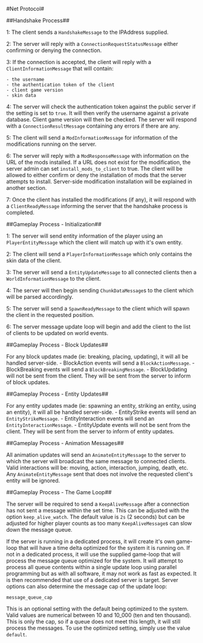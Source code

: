﻿#Net Protocol#

##Handshake Process##

1: The client sends a `HandshakeMessage` to the IPAddress supplied. 

2: The server will reply with a `ConnectionRequestStatusMessage` either confirming or denying the connection.

3: If the connection is accepted, the client will reply with a `ClientInformationMessage` that will contain:
	
	- the username
	- the authentication token of the client
	- client game version
	- skin data

4: The server will check the authentication token against the public server if the setting is set to `true`. It will 
then verify the username against a private database. Client game version will then be checked. The server will respond 
with a `ConnectionResultMessage` containing any errors if there are any. 

5: The client will send a `ModInformationMessage` for information of the modifications running on the server. 

6: The server will reply with a `ModResponseMessage` with information on the URL of the mods installed. If a URL does not 
exist for the modification, the server admin can set `install_mods_to_client` to true. The client will be allowed to either 
confirm or deny the installation of mods that the server attempts to install. Server-side modification installation will be 
explained in another section.

7: Once the client has installed the modifications (if any), it will respond with a `ClientReadyMessage` informing the server
that the handshake process is completed.

##Gameplay Process - Initialization##

1: The server will send entity information of the player using an `PlayerEntityMessage` which the client will match up with it's 
own entity. 

2: The client will send a `PlayerInformationMessage` which only contains the skin data of the client. 

3: The server will send a `EntityUpdateMessage` to all connected clients then a `WorldInformationMessage` to the client. 

4: The server will then begin sending `ChunkDataMessage`s to the client which will be parsed accordingly. 

5: The server will send a `SpawnReadyMessage` to the client which will spawn the client in the requested position. 

6: The server message update loop will begin and add the client to the list of clients to be updated on world events. 

##Gameplay Process - Block Updates##

For any block updates made (ie: breaking, placing, updating), it will all be handled server-side. 
	- BlockAction events will send a `BlockActionMessage`.
	- BlockBreaking events will send a `BlockBreakingMessage`.
	- BlockUpdating will not be sent from the client. They will be sent from the server to inform of block updates. 

##Gameplay Process - Entity Updates## 

For any entity updates made (ie: spawning an entity, striking an entity, using an entity), it will all be handled server-side.
	- EntityStrike events will send an `EntityStrikeMessage`.
	- EntityInteraction events will send an `EntityInteractionMessage`.
	- EntityUpdate events will not be sent from the client. They will be sent from the server to inform of entity updates. 

##Gameplay Process - Animation Messages##

All animation updates will send an `AnimateEntityMessage` to the server to which the server will broadcast the same message to 
connected clients. Valid interactions will be: moving, action, interaction, jumping, death, etc. Any `AnimateEntityMessage` sent 
that does not involve the requested client's entity will be ignored. 

##Gameplay Process - The Game Loop##

The server will be required to send a `KeepAliveMessage` after a connection has not sent a message within the set time. This can
be adjusted with the option `keep_alive_watch`. The default value is `2s` (2 seconds) but can be adjusted for higher player
counts as too many `KeepAliveMessage`s can slow down the message queue.

If the server is running in a dedicated process, it will create it's own game-loop that will have a time delta optimized 
for the system it is running on. If not in a dedicated process, it will use the supplied game-loop that will process the 
message queue optimized for the system. It will attempt to process all queue contents within a single update loop using 
parallel programming but as with all software, it may not work as fast as expected. It is then recommended that use of a
dedicated server is target. Server options can also determine the message cap of the update loop: 

`message_queue_cap`

This is an optional setting with the default being optimized to the system. Valid values are numerical between 10 and 10_000
(ten and ten thousand). This is only the cap, so if a queue does not meet this length, it will still process the messages. 
To use the optimized setting, simply use the value `default`. 